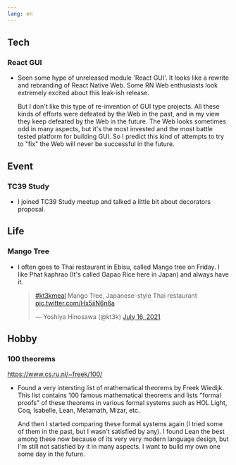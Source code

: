 ```yaml
---
lang: en
---
```


## Tech

### React GUI

- Seen some hype of unreleased module 'React GUI'. It looks like a rewrite and rebranding of React Native Web. Some RN Web enthusiasts look extremely excited about this leak-ish release.

  But I don't like this type of re-invention of GUI type projects. All these kinds of efforts were defeated by the Web in the past, and in my view they keep defeated by the Web in the future. The Web looks sometimes odd in many aspects, but it's the most invested and the most battle tested platform for building GUI. So I predict this kind of attempts to try to "fix" the Web will never be successful in the future.

## Event

### TC39 Study

- I joined TC39 Study meetup and talked a little bit about decorators proposal.

## Life

### Mango Tree

- I often goes to Thai restaurant in Ebisu, called Mango tree on Friday. I like Phat kaphrao (It's called Gapao Rice here in Japan) and always have it.

  <blockquote class="twitter-tweet"><p lang="et" dir="ltr"><a href="https://twitter.com/hashtag/kt3kmeal?src=hash&amp;ref_src=twsrc%5Etfw">#kt3kmeal</a> Mango Tree, Japanese-style Thai restaurant <a href="https://t.co/Hx5iiN6n6a">pic.twitter.com/Hx5iiN6n6a</a></p>&mdash; Yoshiya Hinosawa (@kt3k) <a href="https://twitter.com/kt3k/status/1415886786799104008?ref_src=twsrc%5Etfw">July 16, 2021</a></blockquote> <script async src="https://platform.twitter.com/widgets.js" charset="utf-8"></script>

## Hobby

### 100 theorems

https://www.cs.ru.nl/~freek/100/

- Found a very intersting list of mathematical theorems by Freek Wiedijk. This list contains 100 famous mathematical theorems and lists "formal proofs" of these theorems in various formal systems such as HOL Light, Coq, Isabelle, Lean, Metamath, Mizar, etc.

  And then I started comparing these formal systems again (I tried some of them in the past, but I wasn't satisfied by any). I found Lean the best among these now because of its very very modern language design, but I'm still not satisfied by it in many aspects. I want to build my own one some day in the future.
